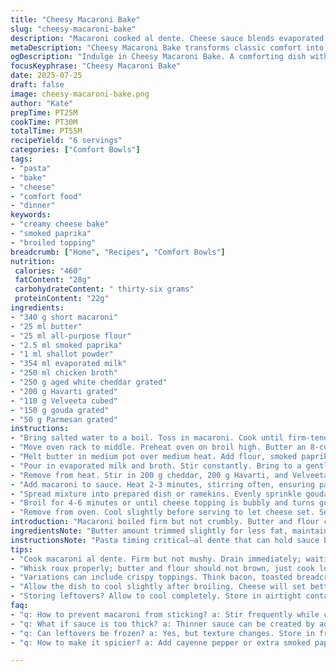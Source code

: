 ```yaml
---
title: "Cheesy Macaroni Bake"
slug: "cheesy-macaroni-bake"
description: "Macaroni cooked al dente. Cheese sauce blends evaporated milk, broth, and a mix of cheddar, havarti, Velveeta. Topped with sharp gouda and parmesan for a crisp take. Baked quickly under broil, golden and bubbling. No mustard powder, replaced by smoked paprika. Onion powder swapped for shallot powder. Times adjusted by a few minutes throughout. Butter and flour start the roux. Sauce thickens before cheese melts in. Pasta warm and coated. Simmering minimal. Cannot skip broiling at the end for crustiness. Serve hot, 6 portions. Variations include adding crispy bacon or toasted breadcrumbs. Rich, gooey, crunchy, textural contrast. Easy, homey, modern twist to classic mac and cheese."
metaDescription: "Cheesy Macaroni Bake transforms classic comfort into creamy richness with smoky depth. Broiled cheesy topping brings satisfying crunch. Six servings."
ogDescription: "Indulge in Cheesy Macaroni Bake. A comforting dish with a modern twist. Creamy cheese sauce, smoky paprika, topped with broiled gouda and parmesan."
focusKeyphrase: "Cheesy Macaroni Bake"
date: 2025-07-25
draft: false
image: cheesy-macaroni-bake.png
author: "Kate"
prepTime: PT25M
cookTime: PT30M
totalTime: PT55M
recipeYield: "6 servings"
categories: ["Comfort Bowls"]
tags:
- "pasta"
- "bake"
- "cheese"
- "comfort food"
- "dinner"
keywords:
- "creamy cheese bake"
- "smoked paprika"
- "broiled topping"
breadcrumb: ["Home", "Recipes", "Comfort Bowls"]
nutrition: 
 calories: "460"
 fatContent: "28g"
 carbohydrateContent: " thirty-six grams"
 proteinContent: "22g"
ingredients:
- "340 g short macaroni"
- "25 ml butter"
- "25 ml all-purpose flour"
- "2.5 ml smoked paprika"
- "1 ml shallot powder"
- "354 ml evaporated milk"
- "250 ml chicken broth"
- "250 g aged white cheddar grated"
- "200 g Havarti grated"
- "110 g Velveeta cubed"
- "150 g gouda grated"
- "50 g Parmesan grated"
instructions:
- "Bring salted water to a boil. Toss in macaroni. Cook until firm-tender. Drain and set aside."
- "Move oven rack to middle. Preheat oven on broil high. Butter an 8-cup baking dish or four 2-cup ramekins."
- "Melt butter in medium pot over medium heat. Add flour, smoked paprika, shallot powder. Whisk and cook 1-2 minutes."
- "Pour in evaporated milk and broth. Stir constantly. Bring to a gentle boil, sauce thickens slightly."
- "Remove from heat. Stir in 200 g cheddar, 200 g Havarti, and Velveeta cubes until melted and smooth."
- "Add macaroni to sauce. Heat 2-3 minutes, stirring often, ensuring pasta is coated thoroughly. Adjust salt if needed."
- "Spread mixture into prepared dish or ramekins. Evenly sprinkle gouda and Parmesan on top."
- "Broil for 4-6 minutes or until cheese topping is bubbly and turns golden brown."
- "Remove from oven. Cool slightly before serving to let cheese set. Serve warm."
introduction: "Macaroni boiled firm but not crumbly. Butter and flour cooked just until raw taste goes. Spices swap mustard and onion powder for paprika and shallot. Adds subtle fire, gentle tang. Evaporated milk with chicken broth creates a creamy but layered base. Cheese mix is heavier on white cheddar and Havarti yet includes Velveeta morsels for creaminess. Gouda and parmesan on top for crunch, a sharp punch. Broil versus bake longer for crisp caloric joy. Six servings ready in under an hour. Get ready for gooey, mellow heat, crunchy crust. All familiar comfort but shaken up."
ingredientsNote: "Butter amount trimmed slightly for less fat, maintained roux integrity with flour. Using smoked paprika instead of dried mustard powder introduces an earthy warmth instead of sharp tang. Shallot powder replaces onion for subtle sweetness and mildness. Gouda and parmesan make the topping different: no simple cheddar crust but complex mix of nuttiness and depth. Cheese quantities tweaked to keep creaminess but add textural contrast. Chicken broth for more flavor punch instead of plain water or milk alone. Small changes to classic aimed at layering, keeping it simple, boosting savor."
instructionsNote: "Pasta timing critical—al dente that can hold sauce but not crumble. Remove promptly, warming reserved. Roux cooked enough to eliminate raw flour but no color. When milk and broth added, stir intensely to avoid lumps, bring sauce just to boil until thickened. Immediately off heat for cheese melt—too hot or long, cheese loses silky texture. Combining pasta with sauce before topping ensures coating. Broiling 4-6 minutes varies with oven wattage but essential for crust formation. Watch carefully to prevent burning. Cooling short period to firm up the bake before serving improves mouthfeel. Serve hot but not scalding."
tips:
- "Cook macaroni al dente. Firm but not mushy. Drain immediately; waiting can lead to mushy pasta. Mixing sauce when pasta is hot helps it absorb flavors. Don't skip this step; ensure every piece coated."
- "Whisk roux properly; butter and flour should not brown, just cook long enough. Add evaporated milk and broth. Stir vigorously to avoid lumps. Bring to slight boil, then remove heat. Cheese added must melt smoothly."
- "Variations can include crispy toppings. Think bacon, toasted breadcrumbs, or herbs. Layered flavors enhance the dish. Bake timing might need adjusting based on your oven's power. Broiling is vital; crisp cheese gives texture."
- "Allow the dish to cool slightly after broiling. Cheese will set better. Cuts cleanly too if serving in pieces. Serve warm but not too hot. Avoid burning tongues; let it breathe."
- "Storing leftovers? Allow to cool completely. Store in airtight container. Can keep in fridge for up to three days. Reheat in oven for best texture. Microwave can make it rubbery; avoid if possible."
faq:
- "q: How to prevent macaroni from sticking? a: Stir frequently while cooking. Use enough water. Rinse briefly with cold water after draining if necessary. This helps separate pasta strands. Don’t skip this. It matters."
- "q: What if sauce is too thick? a: Thinner sauce can be created by adding more broth. Stir well. Can use milk as a backup. Adjust until desired consistency. Remember, this affects final dish texture."
- "q: Can leftovers be frozen? a: Yes, but texture changes. Store in freezer-safe containers. Can last up to two months. Thaw overnight in fridge before reheating. Best results come from slow reheating."
- "q: How to make it spicier? a: Add cayenne pepper or extra smoked paprika. Mix in chopped jalapeños or hot sauce too for kick. Adjust to taste during cheese addition. Bold flavors enhance dish."

---
```

